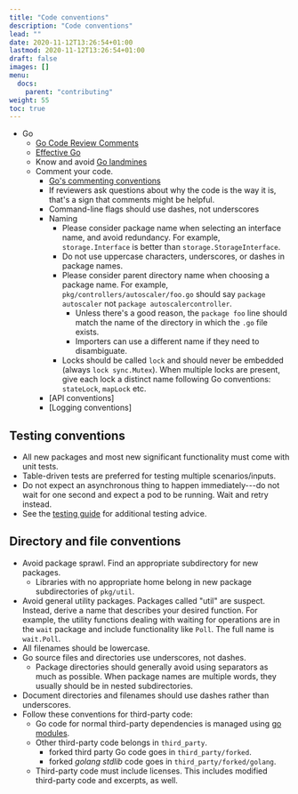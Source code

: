 ```yaml
---
title: "Code conventions"
description: "Code conventions"
lead: ""
date: 2020-11-12T13:26:54+01:00
lastmod: 2020-11-12T13:26:54+01:00
draft: false
images: []
menu:
  docs:
    parent: "contributing"
weight: 55
toc: true
---
```


- Go
  - [Go Code Review Comments](https://github.com/golang/go/wiki/CodeReviewComments)
  - [Effective Go](https://golang.org/doc/effective_go.html)
  - Know and avoid [Go landmines](https://gist.github.com/lavalamp/4bd23295a9f32706a48f)
  - Comment your code.
    - [Go's commenting conventions](http://blog.golang.org/godoc-documenting-go-code)
    - If reviewers ask questions about why the code is the way it is, that's a sign that comments might be helpful.
    - Command-line flags should use dashes, not underscores
    - Naming
      - Please consider package name when selecting an interface name, and avoid redundancy. For example, `storage.Interface` is better than `storage.StorageInterface`.
      - Do not use uppercase characters, underscores, or dashes in package names.
      - Please consider parent directory name when choosing a package name. For example, `pkg/controllers/autoscaler/foo.go` should say `package autoscaler` not `package autoscalercontroller`.
          - Unless there's a good reason, the `package foo` line should match the name of the directory in which the `.go` file exists.
          - Importers can use a different name if they need to disambiguate.
      - Locks should be called `lock` and should never be embedded (always `lock sync.Mutex`). When multiple locks are present, give each lock a distinct name following Go conventions: `stateLock`, `mapLock` etc.
    - [API conventions]
    - [Logging conventions]

## Testing conventions

  - All new packages and most new significant functionality must come with unit tests.
  - Table-driven tests are preferred for testing multiple scenarios/inputs. 
  - Do not expect an asynchronous thing to happen immediately---do not wait for one second and expect a pod to be running. Wait and retry instead.
  - See the [testing guide](../testing-guide) for additional testing advice.

## Directory and file conventions

  - Avoid package sprawl. Find an appropriate subdirectory for new packages.
    - Libraries with no appropriate home belong in new package subdirectories of `pkg/util`.
  - Avoid general utility packages. Packages called "util" are suspect. Instead, derive a name that describes your desired function. For example, the utility functions dealing with waiting for operations are in the `wait` package and include functionality like `Poll`. The full name is `wait.Poll`.
  - All filenames should be lowercase.
  - Go source files and directories use underscores, not dashes.
    - Package directories should generally avoid using separators as much as possible. When package names are multiple words, they usually should be in nested subdirectories.
  - Document directories and filenames should use dashes rather than underscores.
  - Follow these conventions for third-party code:
    - Go code for normal third-party dependencies is managed using [go modules](https://github.com/golang/go/wiki/Modules).
    - Other third-party code belongs in `third_party`.
      - forked third party Go code goes in `third_party/forked`.
      - forked _golang stdlib_ code goes in `third_party/forked/golang`.
    - Third-party code must include licenses. This includes modified third-party code and excerpts, as well.
